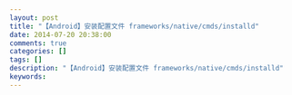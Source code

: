 ```yaml
---
layout: post
title: "【Android】安装配置文件 frameworks/native/cmds/installd"
date: 2014-07-20 20:38:00 
comments: true
categories: []
tags: []
description: "【Android】安装配置文件 frameworks/native/cmds/installd"
keywords: 
---
```





